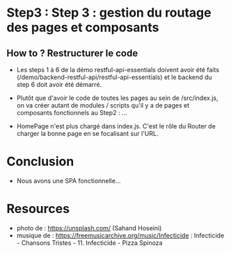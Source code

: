 # Step3 : Step 3 : gestion du routage des pages et composants
## How to ? Restructurer le code
- Les steps 1 à 6 de la démo restful-api-essentials doivent avoir été faits (/demo/backend-restful-api/restful-api-essentials) et le backend du step 6 doit avoir été démarré.
- Plutôt que d'avoir le code de toutes les pages au sein de /src/index.js, on va créer autant de modules / scripts qu'il y a de pages et composants fonctionnels au Step2 : ...

- HomePage n'est plus chargé dans index.js. C'est le rôle du Router de charger la bonne page en se focalisant sur l'URL.

# Conclusion
- Nous avons une SPA fonctionnelle...

# Resources
- photo de : https://unsplash.com/ (Sahand Hoseini)
- musique de : https://freemusicarchive.org/music/Infecticide : Infecticide - Chansons Tristes - 11. Infecticide - Pizza Spinoza